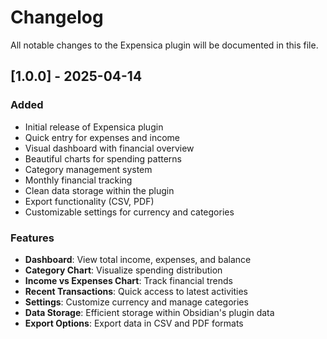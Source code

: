 # Changelog

All notable changes to the Expensica plugin will be documented in this file.

## [1.0.0] - 2025-04-14

### Added
- Initial release of Expensica plugin
- Quick entry for expenses and income
- Visual dashboard with financial overview
- Beautiful charts for spending patterns
- Category management system
- Monthly financial tracking
- Clean data storage within the plugin
- Export functionality (CSV, PDF)
- Customizable settings for currency and categories

### Features
- **Dashboard**: View total income, expenses, and balance
- **Category Chart**: Visualize spending distribution
- **Income vs Expenses Chart**: Track financial trends
- **Recent Transactions**: Quick access to latest activities
- **Settings**: Customize currency and manage categories
- **Data Storage**: Efficient storage within Obsidian's plugin data
- **Export Options**: Export data in CSV and PDF formats 